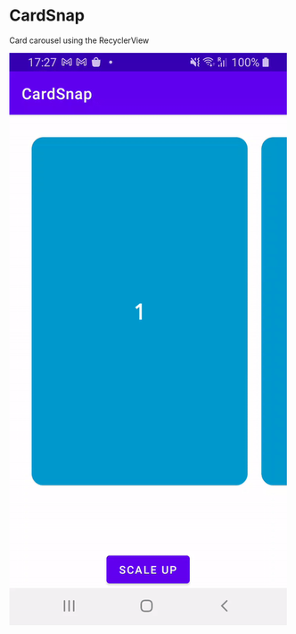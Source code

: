 # CardSnap
Card carousel using the RecyclerView

![alt text](https://github.com/Maliotis/CardSnap/blob/master/card_carousel.gif)
